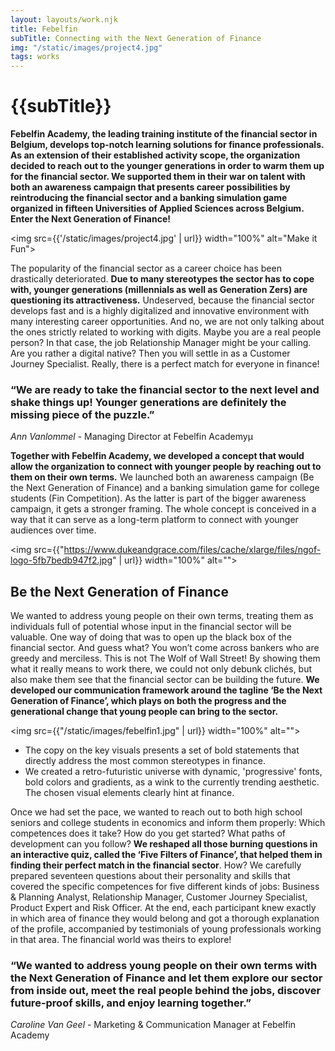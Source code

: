 ```yaml
---
layout: layouts/work.njk
title: Febelfin
subTitle: Connecting with the Next Generation of Finance
img: "/static/images/project4.jpg"
tags: works
---
```


# {{subTitle}}

**Febelfin Academy, the leading training institute of the financial sector in Belgium, develops top-notch learning solutions for finance professionals. As an extension of their established activity scope, the organization decided to reach out to the younger generations in order to warm them up for the financial sector. We supported them in their war on talent with both an awareness campaign that presents career possibilities by reintroducing the financial sector and a banking simulation game organized in fifteen Universities of Applied Sciences across Belgium. Enter the Next Generation of Finance!**

<img src={{'/static/images/project4.jpg' | url}} width="100%" alt="Make it Fun">


The popularity of the financial sector as a career choice has been drastically deteriorated. **Due to many stereotypes the sector has to cope with, younger generations (millennials as well as Generation Zers) are questioning its attractiveness.** Undeserved, because the financial sector develops fast and is a highly digitalized and innovative environment with many interesting career opportunities. And no, we are not only talking about the ones strictly related to working with digits. Maybe you are a real people person? In that case, the job Relationship Manager might be your calling. Are you rather a digital native? Then you will settle in as a Customer Journey Specialist. Really, there is a perfect match for everyone in finance!

### “We are ready to take the financial sector to the next level and shake things up! Younger generations are definitely the missing piece of the puzzle.”

*Ann Vanlommel* - Managing Director at Febelfin Academyµ

**Together with Febelfin Academy, we developed a concept that would allow the organization to connect with younger people by reaching out to them on their own terms.** We launched both an awareness campaign (Be the Next Generation of Finance) and a banking simulation game for college students (Fin Competition). As the latter is part of the bigger awareness campaign, it gets a stronger framing. The whole concept is conceived in a way that it can serve as a long-term platform to connect with younger audiences over time. 

<img src={{"https://www.dukeandgrace.com/files/cache/xlarge/files/ngof-logo-5fb7bedb947f2.jpg" | url}} width="100%" alt="">

## Be the Next Generation of Finance

We wanted to address young people on their own terms, treating them as individuals full of potential whose input in the financial sector will be valuable. One way of doing that was to open up the black box of the financial sector. And guess what? You won’t come across bankers who are greedy and merciless. This is not The Wolf of Wall Street! By showing them what it really means to work there, we could not only debunk clichés, but also make them see that the financial sector can be building the future. **We developed our communication framework around the tagline ‘Be the Next Generation of Finance’, which plays on both the progress and the generational change that young people can bring to the sector.**

<img src={{"/static/images/febelfin1.jpg" | url}} width="100%" alt="">


* The copy on the key visuals presents a set of bold statements that directly address the most common stereotypes in finance.
* We created a retro-futuristic universe with dynamic, 'progressive' fonts, bold colors and gradients, as a wink to the currently trending aesthetic. The chosen visual elements clearly hint at finance.


Once we had set the pace, we wanted to reach out to both high school seniors and college students in economics and inform them properly: Which competences does it take? How do you get started? What paths of development can you follow? **We reshaped all those burning questions in an interactive quiz, called the ‘Five Filters of Finance’, that helped them in finding their perfect match in the financial sector**. How? We carefully prepared seventeen questions about their personality and skills that covered the specific competences for five different kinds of jobs: Business & Planning Analyst, Relationship Manager, Customer Journey Specialist, Product Expert and Risk Officer. At the end, each participant knew exactly in which area of finance they would belong and got a thorough explanation of the profile, accompanied by testimonials of young professionals working in that area. The financial world was theirs to explore!

### “We wanted to address young people on their own terms with the Next Generation of Finance and let them explore our sector from inside out, meet the real people behind the jobs, discover future-proof skills, and enjoy learning together.”

*Caroline Van Geel* - Marketing & Communication Manager at Febelfin Academy